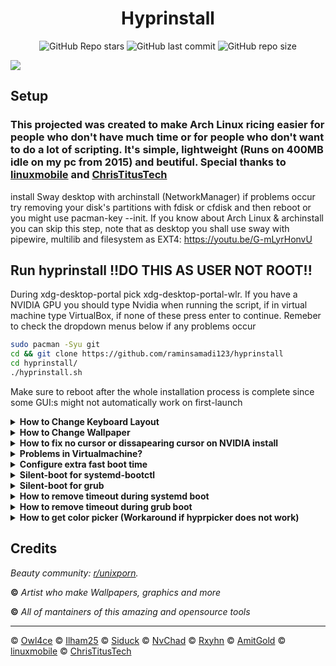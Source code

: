 <div align="center">

# **Hyprinstall**

![GitHub Repo stars](https://img.shields.io/github/stars/raminsamadi123/hyprinstall?style=for-the-badge&color=83DA82) 
![GitHub last commit](https://img.shields.io/github/last-commit/raminsamadi123/hyprinstall?style=for-the-badge&color=83DA82) 
![GitHub repo size](https://img.shields.io/github/repo-size/raminsamadi123/hyprinstall?style=for-the-badge&color=83DA82)
<br/>
</div>

<img src="https://i.imgur.com/zXzvXef.png">

## Setup

### This projected was created to make Arch Linux ricing easier for people who don't have much time or for people who don't want to do a lot of scripting. It's simple, lightweight (Runs on 400MB idle on my pc from 2015) and beutiful. Special thanks to [linuxmobile](https://github.com/linuxmobile) and [ChrisTitusTech](https://github.com/christitustech)

install Sway desktop with archinstall (NetworkManager) if problems occur try removing your disk's partitions with fdisk or cfdisk and then reboot or you might use pacman-key --init. If you know about Arch Linux & archinstall you can skip this step, note that as desktop you shall use sway with pipewire, multilib and filesystem as EXT4:
https://youtu.be/G-mLyrHonvU

## Run hyprinstall !!DO THIS AS USER NOT ROOT!! 
During xdg-desktop-portal pick xdg-desktop-portal-wlr. If you have a NVIDIA GPU you should type Nvidia when running the script, if in virtual machine type VirtualBox, if none of these press enter to continue. Remeber to check the dropdown menus below if any problems occur
```sh
sudo pacman -Syu git
cd && git clone https://github.com/raminsamadi123/hyprinstall
cd hyprinstall/
./hyprinstall.sh
```
Make sure to reboot after the whole installation process is complete since some GUI:s might not automatically work on first-launch

<details>

<summary><b>How to Change Keyboard Layout</b></summary>

#### Install Vim or any editor of your choice
```sh
sudo pacman -Syu vim
```
#### Find out what your X11 layout is
```sh
localectl
localectl list-x11-keymap-layouts
```
#### Edit Hyprland Configuration file
```sh
sudo vim ~/.config/hypr/hyprland.conf
```
#### Uncomment these lines under EXEC and INPUT and change it to your x11 layout
Under EXEC:
```sh
#exec-once = echo us > /tmp/kb_layout
```
Under INPUT:
```sh
#kb_layout = us
```

</details>

<details>

<summary><b>How to Change Wallpaper</b></summary>
	
#### Install Vim or any editor of your choice
```sh
sudo pacman -Syu vim
```
#### Find out your monitor's name in terminal
It should look something like ***DP-1*** or ***HDMI-A-1***
```sh
hyprctl monitors
```
#### Edit the hyprpapper.conf in terminal
```sh
sudo vim ~/.config/hypr/hyprpaper.conf
```

</details>

</details>

<details>

<summary><b>How to fix no cursor or dissapearing cursor on NVIDIA install</b></summary>
	
#### Open your terminal and run the command below
```sh
echo "
    export LIBVA_DRIVER_NAME=nvidia
    export XDG_SESSION_TYPE=wayland
    export GBM_BACKEND=nvidia-drm
    export __GLX_VENDOR_LIBRARY_NAME=nvidia
    export WLR_NO_HARDWARE_CURSORS=1
    export CURSOR_INACTIVE_TIMEOUT=0
    " >> ~/.bashrc && source ~/.bashrc
```
#### Reboot
```sh
reboot
```

</details>

<details>

<summary><b>Problems in Virtualmachine?</b></summary>
	
#### Here's some articles if you really want to run it in a VM. Remeber that you need to enable 3D acceleration.
### Quick tip: Go into tty by pressing ctrl+alt+(F2-F6) and run: 

```sh
Hyprland
```

### If you are on VMware install these
```sh
sudo pacman -Syu open-vm-tools xf86-input-vmouse xf86-video-vmware
```

https://unix.stackexchange.com/questions/656328/libseat-backend-seatd-c70-could-not-connect-to-socket-run-seatd-sock-no-su
https://github.com/swaywm/sway/issues/5834
https://ask.fedoraproject.org/t/cant-switch-back-to-x11/19640
https://bbs.archlinux.org/viewtopic.php?id=164391
https://www.reddit.com/r/hyprland/comments/y5fc5e/how_can_i_wrapping_the_launcher/

</details>

<details>

<summary><b>Configure extra fast boot time</b></summary>

### All-in-One Command installation
```sh
paru -Syu mingetty && paru -Rns sddm-git && sudo sh -c "echo -e '[Service]\nExecStart=\nExecStart=-/sbin/agetty --noissue --autologin $USER %I \$TERM\nType=idle' > /etc/systemd/system/getty@tty1.service.d/override.conf" && sudo chmod +x /usr/share/wayland-sessions/wrapped_hl.desktop && echo '
#
# ~/.bash_profile
#

[[ -f ~/.bashrc ]] && . ~/.bashrc

if [[ "$(tty)" == "/dev/tty1" ]]
then
   /usr/share/wayland-sessions/wrapped_hl.desktop
fi
' > ~/.bash_profile && source ~/.bash_profile
```
	
### Install mingetty
```sh
paru -Syu mingetty
```
### Uninstall sddm-git
```sh
paru -Rns sddm-git
```
### Create override.conf for your tty1 (if problems occur try changing -/sbin/agetty to -/sbin/mgetty or -/sbin/getty
```sh
sudo sh -c "echo -e '[Service]\nExecStart=\nExecStart=-/sbin/agetty --noissue --autologin $USER %I \$TERM\nType=idle' > /etc/systemd/system/getty@tty1.service.d/override.conf" 
```
### Make wrappedhl.desktop an executable
```sh
sudo chmod +x /usr/share/wayland-sessions/wrapped_hl.desktop
```
### Make Hyprland run automatically on startup
```sh
echo '
#
# ~/.bash_profile
#

[[ -f ~/.bashrc ]] && . ~/.bashrc

if [[ "$(tty)" == "/dev/tty1" ]]
then
   /usr/share/wayland-sessions/wrapped_hl.desktop
fi
' > ~/.bash_profile && source ~/.bash_profile
```
</details>

<details>

<summary><b>Silent-boot for systemd-bootctl</b></summary>
	
### Install an editor of your choice
```sh
sudo pacman -Syu vim
```
### Edit your entries .conf file (Mine looks like this)
```sh
sudo vim /boot/loader/entries/2023-02-05_21-29-22_linux.conf
```
### add this at the end of options rw quiet splash loglevel=0 (it should look something like this)
```sh
options root=PARTUUID=a49e02ad-bb32-476d-b200-4812aafcd87f zswap.enabled=0 rw intel_pstate=no_hwp rootfstype=ext4 rw quiet splash loglevel=0
```
### Update your bootctl
```sh
sudo bootctl update
```

</details>

<details>

<summary><b>Silent-boot for grub</b></summary>
	
### Install an editor of your choice
```sh
sudo pacman -Syu vim
```
### Edit your entries grub file
```sh
sudo vim /etc/default/grub
```
### Add loglevel=0 in between quiet splashscreen (like this)
```sh
GRUB_CMDLINE_LINUX_DEFAULT="quiet loglevel=0 splash"
```
### Update your grub
```sh
grub-mkconfig -o /boot/grub/grub.cfg
```

</details>

<details>

<summary><b>How to remove timeout during systemd boot</b></summary>
	
### Run this in your terminal
```sh
sudo sh -c "echo -e '#timeout 3\n#console-mode keep' > /boot/loader/loader.conf" 
```

</details>

<details>

<summary><b>How to remove timeout during grub boot</b></summary>
	
### Install an editor of your choice
```sh
sudo pacman -Syu vim 
```
### Edit your grub file
```sh
sudo vim /etc/default/grub 
```
### Change GRUB_TIMEOUT to be equal to 0
```sh
GRUB_TIMEOUT=0 
```
### Update grub
```sh
grub-mkconfig -o /boot/grub/grub.cfg
```

</details>

<details>

<summary><b>How to get color picker (Workaround if hyprpicker does not work)</b></summary>

https://youtu.be/dmIWCFe3B-Q
### Install an editor of your choice
```sh
sudo pacman -Syu vim 
```
### Install dependencies
```sh
sudo pacman -Syu zenity slurp grim
```
### Make a file called colorpicker.sh (NO SUDO)
```sh
vim colorpicker.sh
```
### Paste this in the file (colorpicker.sh)
```sh
#!/bin/bash
#
# License: MIT
#
# A script to easily pick a color on a wayland session by using:
# slurp to select the location, grim to get the pixel, convert
# to make the pixel a hex number and zenity to display a nice color
# selector dialog where the picked color can be tweaked further.
#
# The script was possible thanks to the useful information on:
# https://www.trst.co/simple-colour-picker-in-sway-wayland.html
# https://unix.stackexchange.com/questions/320070/is-there-a-colour-picker-that-works-with-wayland-or-xwayland/523805#523805
#

# Check if running under wayland.
if [ "$WAYLAND_DISPLAY" = "" ]; then
    zenity  --error --width 400 \
        --title "No wayland session found." \
        --text "This color picker must be run under a valid wayland session."

    exit 1
fi

# Get color position
position=$(slurp -b 00000000 -p)

# Sleep at least for a second to prevet issues with grim always
# returning improper color.
sleep 1

# Store the hex color value using graphicsmagick or imagemagick.
if command -v /usr/bin/gm &> /dev/null; then
    color=$(grim -g "$position" -t png - \
        | /usr/bin/gm convert - -format '%[pixel:p{0,0}]' txt:- \
        | tail -n 1 \
        | rev \
        | cut -d ' ' -f 1 \
        | rev
    )
else
    color=$(grim -g "$position" -t png - \
        | convert - -format '%[pixel:p{0,0}]' txt:- \
        | tail -n 1 \
        | cut -d ' ' -f 4
    )
fi

if [ "$1" == "clipboard" ]; then
	echo $color | wl-copy -n
else
	# Display a color picker and store the returned rgb color
	rgb_color=$(zenity --color-selection \
	    --title="Copy color to Clipboard" \
	    --color="${color}"
	)

	# Execute if user didn't click cancel
	if [ "$rgb_color" != "" ]; then
	    # Convert rgb color to hex
	    hex_color="#"
	    for value in $(echo "${rgb_color}" | grep -E -o -m1 '[0-9]+'); do
       		hex_color="$hex_color$(printf "%.2x" $value)"
	    done

    	# Copy user selection to clipboard
    	echo $hex_color | wl-copy -n
	fi
fi
```
### Make it executable
```sh
sudo chmod 744 colorpicker.sh
```
### Bind a keybind to it by editing ~/.config/hypr/hyprland.conf
```sh
sudo vim ~/.config/hypr/hyprland.conf
```
### Change hyprpicker -a -n to this (It's under #MISC) save the file and press (SUPER + SHIFT + X) and pick a color
```sh
bind = SUPERSHIFT, X, exec, ~/test/colorpicker.sh
```

</details>

## Credits

_Beauty community: [r/unixporn](https://www.reddit.com/r/unixporn)._

**©** _Artist who make Wallpapers, graphics and more_

**©** _All of mantainers of this amazing and opensource tools_

---


© [Owl4ce](https://github.com/owl4ce)
© [Ilham25](https://github.com/ilham25)
© [Siduck](https://github.com/siduck)
© [NvChad](https://github.com/NvChad) 
© [Rxyhn](https://github.com/rxyhn)
© [AmitGold](https://github.com/AmitGolden)
© [linuxmobile](https://github.com/linuxmobile)
© [ChrisTitusTech](https://github.com/ChrisTitusTech)
